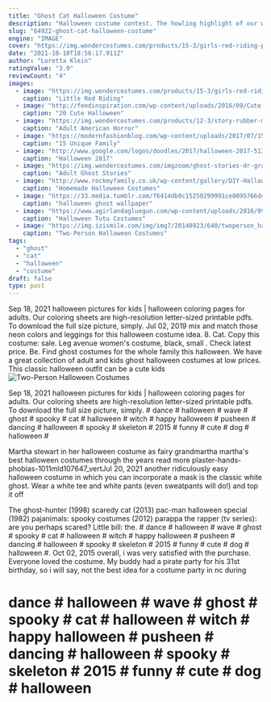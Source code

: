 ```yaml
---
title: "Ghost Cat Halloween Costume"
description: "Halloween costume contest. The howling highlight of our website is the annual halloween costume contest. Our galleries are filled with contest submissions, and the homemade"
slug: "64922-ghost-cat-halloween-costume"
engine: "IMAGE"
cover: "https://img.wondercostumes.com/products/15-3/girls-red-riding-punk-costume.jpg"
date: "2021-10-10T18:56:17.911Z"
author: "Loretta Klein"
ratingValue: "3.9"
reviewCount: "4"
images:
  - image: "https://img.wondercostumes.com/products/15-3/girls-red-riding-punk-costume.jpg"
    caption: "Little Red Riding"
  - image: "http://feedinspiration.com/wp-content/uploads/2016/09/Cute-Ideas-for-Halloween-Fairy-Makeup.jpg"
    caption: "20 Cute Halloween"
  - image: "https://img.wondercostumes.com/products/12-3/story-rubber-man-costume.jpg"
    caption: "Adult American Horror"
  - image: "https://modernfashionblog.com/wp-content/uploads/2017/07/15-Unique-Family-Halloween-Costume-Ideas-2017-14.jpg"
    caption: "15 Unique Family"
  - image: "http://www.google.com/logos/doodles/2017/halloween-2017-5136640061210624.3-2xa.gif"
    caption: "Halloween 2017"
  - image: "https://img.wondercostumes.com/imgzoom/ghost-stories-dr-graves-1059.jpg"
    caption: "Adult Ghost Stories"
  - image: "http://www.rockmyfamily.co.uk/wp-content/gallery/DIY-Halloween-Costumes/fe495d205d195a1518b87157f3ff3f91.jpg"
    caption: "Homemade Halloween Costumes"
  - image: "https://33.media.tumblr.com/f6414db9c15250299991ce8095766ddb/tumblr_ndtnbw5ZMX1rgr6a1o1_500.gif"
    caption: "halloween ghost wallpaper"
  - image: "https://www.agirlandagluegun.com/wp-content/uploads/2016/09/mermaiddress1.jpg"
    caption: "Halloween Tutu Costumes"
  - image: "https://img.izismile.com/img/img7/20140923/640/twoperson_halloween_costumes_that_totally_rule_640_16.jpg"
    caption: "Two-Person Halloween Costumes"
tags:
  - "ghost"
  - "cat"
  - "halloween"
  - "costume"
draft: false
type: post
---
```


Sep 18, 2021 halloween pictures for kids | halloween coloring pages for adults. Our coloring sheets are high-resolution letter-sized printable pdfs. To download the full size picture, simply. Jul 02, 2019 mix and match those neon colors and leggings for this halloween costume idea. 8. Cat. Copy this costume: sale. Leg avenue women's costume, black, small . Check latest price.  Be. Find ghost costumes for the whole family this halloween. We have a great collection of adult and kids ghost halloween costumes at low prices. This classic halloween outfit can be a cute kids
![Two-Person Halloween Costumes](https://img.izismile.com/img/img7/20140923/640/twoperson_halloween_costumes_that_totally_rule_640_16.jpg "Two-Person Halloween Costumes")

Sep 18, 2021 halloween pictures for kids | halloween coloring pages for adults. Our coloring sheets are high-resolution letter-sized printable pdfs. To download the full size picture, simply. # dance # halloween # wave # ghost # spooky  # cat # halloween # witch # happy halloween # pusheen # dancing # halloween # spooky # skeleton # 2015 # funny # cute # dog # halloween #
<!--inArticleAds-->

<!--galleryOne-->

Martha stewart in her halloween costume as fairy grandmartha martha's best halloween costumes through the years read more plaster-hands-phobias-1011mld107647_vertJul 20, 2021 another ridiculously easy halloween costume in which you can incorporate a mask is the classic white ghost. Wear a white tee and white pants (even sweatpants will do!) and top it off
<!--inArticleAds-->

<!--galleryTwo-->

The ghost-hunter (1998) scaredy cat (2013) pac-man halloween special (1982) pajanimals: spooky costumes (2012) parappa the rapper (tv series): are you perhaps scared?  Little bill: the. # dance # halloween # wave # ghost # spooky  # cat # halloween # witch # happy halloween # pusheen # dancing # halloween # spooky # skeleton # 2015 # funny # cute # dog # halloween #. Oct 02, 2015 overall, i was very satisfied with the purchase. Everyone loved the costume. My buddy had a pirate party for his 31st birthday, so i will say, not the best idea for a costume party in nc during
<!--galleryThree-->

# dance # halloween # wave # ghost # spooky  # cat # halloween # witch # happy halloween # pusheen # dancing # halloween # spooky # skeleton # 2015 # funny # cute # dog # halloween #